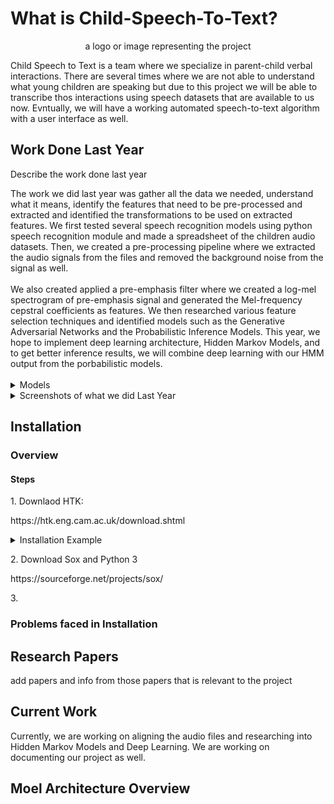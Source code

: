 # What is Child-Speech-To-Text?

<p align="center"><span>a logo or image representing the project</span></p>

<p>Child Speech to Text is a team where we specialize in parent-child verbal interactions. There are several times where we are not able to understand what young children are speaking but due to this project we will be able to transcribe thos interactions using speech datasets that are available to us now. Evntually, we will have a working automated speech-to-text algorithm with a user interface as well.</p>

## Work Done Last Year

<p>Describe the work done last year</p>
The work we did last year was gather all the data we needed, understand what it means, identify the features that need to be pre-processed and extracted and identified the transformations to be used on extracted features. We first tested several speech recognition models using python speech recognition module and made a spreadsheet of the children audio datasets. Then, we created a pre-processing pipeline where we extracted the audio signals from the files and removed the background noise from the signal as well. 
<br />
<br />
We also created applied a pre-emphasis filter where we created a log-mel spectrogram of pre-emphasis signal and generated the Mel-frequency cepstral coefficients as features. We then researched various feature selection techniques and identified models such as the Generative Adversarial Networks and the Probabilistic Inference Models. This year, we hope to implement deep learning architecture, Hidden Markov Models, and to get better inference results, we will combine deep learning with our HMM output from the porbabilistic models. 
<br />
<br />
<details>
<summary>
Models
</summary>

  <p> 1. Probabilistic Inference Model: </p>
  <p>   - Models will be trained on a collection of all the words in each transcription</p>
  <p>   - Model trained specifically for children speech, in the context of children’s books</p>
  <p> 2. Generative Adversarial Network: </p>
  <p>   - Generate synthetic children speaking data enhance model performance </p>
  
</details>



<details>
<summary>
  Screenshots of what we did Last Year
</summary>
  <p> Image 1 </p>
  <p> Image 2 </p>
 
</details>


## Installation

### Overview 

#### Steps

<p>1. Downlaod HTK:        </p>
<p>https://htk.eng.cam.ac.uk/download.shtml</p>
<details>
<summary>
  Installation Example
</summary>
  <p>https://htk.eng.cam.ac.uk/docs/inst-nix.shtml</p>
</details>


<p>2. Download Sox and Python 3 </p>
<p> https://sourceforge.net/projects/sox/ </p>
<p>3.        </p>

### Problems faced in Installation

## Research Papers

<p> add papers and info from those papers that is relevant to the project </p>

## Current Work

<p> Currently, we are working on aligning the audio files and researching into Hidden Markov Models and Deep Learning. We are working on documenting our project as well. </p>

## Moel Architecture Overview
